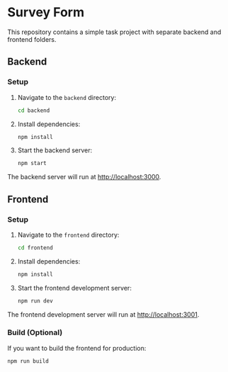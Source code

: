 # Survey Form

This repository contains a simple task project with separate backend and frontend folders.

## Backend

### Setup

1. Navigate to the `backend` directory:

    ```bash
    cd backend
    ```

2. Install dependencies:

    ```bash
    npm install
    ```

3. Start the backend server:

    ```bash
    npm start
    ```

The backend server will run at <http://localhost:3000>.

## Frontend

### Setup

1. Navigate to the `frontend` directory:

    ```bash
    cd frontend
    ```

2. Install dependencies:

    ```bash
    npm install
    ```

3. Start the frontend development server:

    ```bash
    npm run dev
    ```

The frontend development server will run at <http://localhost:3001>.

### Build (Optional)

If you want to build the frontend for production:

```bash
npm run build

